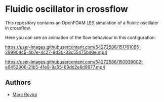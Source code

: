 # Fluidic oscillator in crossflow

This repository contains an OpenFOAM LES simulation of a fluidic oscillator in crossflow.

Here you can see an animation of the flow behaviour in this configuration:

https://user-images.githubusercontent.com/54272586/151761065-29990dc5-4b7e-4c27-8d30-33c55475bd0e.mp4

https://user-images.githubusercontent.com/54272586/150939002-e6452306-21b5-41e9-9a55-69dd2e8d9677.mp4

## Authors

-  [Marc Rovira](https://github.com/marrov)
